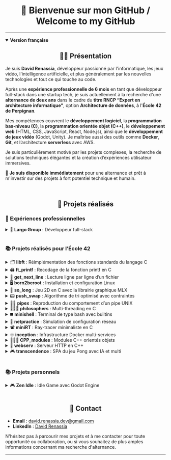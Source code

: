 # <div align="center">👋 Bienvenue sur mon GitHub / Welcome to my GitHub</div>


---

<details open>
<summary><strong>Version française</strong></summary>

<!------------------------------------- Présentation ------------------------------------>
## <div align="center">👨‍💻 Présentation</div>

Je suis **David Renassia**, développeur passionné par l'informatique, les jeux vidéo, l'intelligence artificielle, et plus généralement par les nouvelles technologies et tout ce qui touche au code.

Après une **expérience professionnelle de 6 mois** en tant que développeur full-stack dans une startup tech, je suis actuellement à la recherche d'une **alternance de deux ans** dans le cadre du **titre RNCP “Expert en architecture informatique”**, option **Architecture de données**, à l'**École 42 de Perpignan**.

Mes compétences couvrent le **développement logiciel**, la **programmation bas-niveau (C)**, la **programmation orientée objet (C++)**, le **développement web** (HTML, CSS, JavaScript, React, Node.js), ainsi que le **développement de jeux vidéo** (Godot, Unity). Je maîtrise aussi des outils comme **Docker**, **Git**, et l’architecture **serverless** avec AWS.

Je suis particulièrement motivé par les projets complexes, la recherche de solutions techniques élégantes et la création d’expériences utilisateur immersives.

🎯 **Je suis disponible immédiatement** pour une alternance et prêt à m'investir sur des projets à fort potentiel technique et humain.

<br>

<!----------------------------------- Projets réalisés ---------------------------------->
## <div align="center">🚀 Projets réalisés</div>

<!----------------------------- Expériences professionnelles ---------------------------->
### 💼 Expériences professionnelles

<!---------------------- Largo Group ----------------------->
<details>
<summary>🏢 <strong>Largo Group</strong> : Développeur full-stack</summary>

---

⏳ **6 mois d'expérience professionnelle**, entre janvier 2025 et juillet 2025, en tant que **développeur full-stack** chez **Largo Group**, une startup développant l'application **Yeeeva**, une solution optimale de gestion de projets.

<!-- Historique GitHub -->
<details>
<summary>📊 <strong>Historique de contributions GitHub (compte pro)</strong></summary><br>

⚠️ Un compte GitHub professionnel requis pour contribuer à Yeeeva. Une fois retiré de l'organisation, mon historique sera publiquement inaccessible.  
Ci-dessous, une capture de mes **872 contributions** réalisées sur ce compte :

<img src="./assets/pro_github_history_full.png" alt="Historique GitHub Yeeeva" width="800"/>

</details>

<!-- Missions principales -->
<details>
<summary>🔧 <strong>Missions principales</strong></summary><br>

- Développement de **fonctionnalités avancées** en **React** et **Node.js**, en parfaite autonomie.
- Conception et implémentation complète de **fonctionnalités clés**, notamment deux modules indépendants : gestion budgétaire et suivi financier.
- Création et intégration d'**API** en NoSQL, gestion de modèles de données via **DynamoDB**.
- Intégration et exploitation d’**API tierces** (gestion de fichiers, images, e-mails…).
- **Optimisation UX** (MUI, AgGrid, Tailwind CSS...).
- Maintenance de l’**infrastructure cloud** sur **AWS** (Lambda, S3, Cloudwatch…).
- **Débogage avancé** et **assistance technique** à l’équipe de développement.
- **Documentation technique**, création de notices et spécifications internes.
- **Rôle de référent technique** d'une équipe de 8 développeurs.
- Réalisation de tests utilisateurs, d’assurance qualité et de non-régression.
- Gestion d'environnements de développement et de production.

</details>

<!-- Ce que j'ai appris -->
<details>
<summary>🚀 <strong>Ce que j’ai appris</strong></summary><br>

- **Développement** et **mise en production** d’un produit réel, dans un cadre contraint (délai, budget, qualité).
- Collaboration en environnement startup : gestion de **priorités mouvantes**, adaptation rapide et **autonomie forte**.
- Approfondissement de mon usage d’**AWS** et de la logique **serverless**.
- Implication progressive dans un **rôle central** (référent technique & DevOps), malgré un statut de stagiaire.

</details>

<!-- Compétences renforcées -->
<details>
<summary>📈 <strong>Compétences renforcées</strong></summary><br>

- **JavaScript / TypeScript / React / Node.js / HTML5 / CSS / Tailwind CSS / MUI / AgGrid / DynamoDB**
- **AWS (Lambda, S3, CloudWatch, Cognito) / Serverless / GitHub**
- **API REST / architecture backend / gestion des erreurs / tests**
- **SCRUM / gestion de projet / autonomie / communication technique / rigueur professionnelle**
</details>

---

</details><br>


<!--------------------------- Projets réalisés pour l'école 42 -------------------------->
### 📚 Projets réalisés pour l’École 42

<!-- libft -->
<details>
<summary>🗂️ <strong>libft</strong> : Réimplémentation des fonctions standards du langage C</summary>

---

🔗 [Voir le projet sur GitHub](https://github.com/Arawyn42/42_libft)

Une réimplémentation des fonctions standards du langage C. Ce projet m'a permis de maîtriser les aspects bas-niveau de la programmation en C, ainsi que la gestion de la mémoire et l'optimisation des fonctions courantes. Il m'a également permis de mieux maîtriser les concepts de pointeurs et de listes chaînées.

---

</details>

<!-- ft_printf -->
<details>
<summary>🖨️ <strong>ft_printf</strong> : Recodage de la fonction printf en C</summary>

---

🔗 [Voir le projet sur GitHub](https://github.com/Arawyn42/42_ft_printf)

Un exercice essentiel pour comprendre le formatage de chaînes, la gestion des arguments variadiques et la manipulation de mémoire dynamique.

---

</details>

<!-- get_next_line -->
<details>
<summary>📄 <strong>get_next_line</strong> : Lecture ligne par ligne d’un fichier</summary>

---

🔗 [Voir le projet sur GitHub](https://github.com/Arawyn42/42_get_next_line)

Création d'une fonction permettant de lire la prochaine ligne d'un descripteur de fichier. Ce projet m'a aidé à développer des compétences en gestion de fichiers et en manipulation de buffers.

---

</details>

<!-- born2beroot -->
<details>
<summary>🖥️ <strong>born2beroot</strong> : Installation et configuration Linux</summary>

---

Mise en place et configuration d'une machine virtuelle tournant sous Linux. Ce projet m'a permis de me familiariser avec les environnements systèmes, la gestion des utilisateurs et la sécurité réseau.

---

</details>

<!-- ft_printf -->
<details>
<summary>👾 <strong>so_long</strong> : Jeu 2D en C avec la librairie graphique MLX</summary>

---

🔗 [Voir le projet sur GitHub](https://github.com/Arawyn42/42_so_long)

Un petit jeu vidéo en 2D réalisé avec la librairie graphique de 42 (la MLX) en C. Ce projet m'a initié à la programmation graphique, la gestion des événements et l'interaction utilisateur dans un contexte de jeu vidéo écrit avec un langage de programmation bas niveau et non orienté objet.

---

</details>

<!-- push_swap -->
<details>
<summary>📟 <strong>push_swap</strong> : Algorithme de tri optimisé avec contraintes</summary>

---

🔗 [Voir le projet sur GitHub](https://github.com/Arawyn42/42_push_swap)

Création d'un algorithme de tri pour un ensemble de nombres en respectant certaines contraintes. J'ai pu explorer diverses stratégies algorithmiques et optimiser les performances pour minimiser le nombre de mouvements nécessaires.

---

</details>

<!-- pipex -->
<details>
<summary>🤲🏼 <strong>pipex</strong> : Reproduction du comportement d’un pipe UNIX</summary>

---

🔗 [Voir le projet sur GitHub](https://github.com/Arawyn42/42_pipex)

Création d'un petit programme en C reproduisant le comportement d'un pipe '|'. Cela m'a permis d'apprendre à manipuler les descripteurs de fichiers et à utiliser les forks.

---

</details>

<!-- philosophers -->
<details>
<summary>🧑🏼‍🎓 <strong>philosophers</strong> : Multi-threading en C</summary>

---

🔗 [Voir le projet sur GitHub](https://github.com/Arawyn42/42_philosophers)

Un projet basé sur le problème classique des philosophes, utilisant le multi-threading en C. Ce projet m'a permis de me familiariser avec la gestion des threads, des mutex, et les concepts de concurrence et de parallélisme.

---

</details>

<!-- minishell -->
<details>
<summary>◼️ <strong>minishell</strong> : Terminal de type bash avec builtins</summary>

---

🔗 [Voir le projet sur GitHub](https://github.com/Arawyn42/42_minishell)

Création d'un terminal de type bash avec certaines commandes intégrées (builtins). Ce projet a consolidé mes compétences en **systèmes UNIX**, en gestion de processus et en parsing de commandes. Cela a également renforcé mes connaissances des commandes bash et shell.

---

</details>

<!-- netpractice -->
<details>
<summary>📶 <strong>netpractice</strong> : Simulation de configuration réseau</summary>

---

Un projet de simulation de réseau qui m'a permis d'acquérir des compétences en configuration de réseaux, en adressage IP, et en dépannage de configurations réseau.

---

</details>

<!-- miniRT -->
<details>
<summary>📽️ <strong>miniRT</strong> : Ray-tracer minimaliste en C</summary>

---

🔗 [Voir le projet sur GitHub](https://github.com/Arawyn42/42_miniRT)

Un ray-tracer minimaliste réalisé en C, générant des images en 3D à partir de scènes définies par des paramètres géométriques. Ce projet m'a permis de découvrir les bases du rendu 3D et des algorithmes de raytracing.

---

</details>

<!-- inception -->
<details>
<summary>♾️ <strong>inception</strong> : Infrastructure Docker multi-services</summary>

---

🔗 [Voir le projet sur GitHub](https://github.com/Arawyn42/42_inception)

Déploiement de conteneurs Docker pour héberger un site, un serveur et une base de données. J'ai appris à orchestrer des conteneurs et à travailler avec Docker-Compose pour automatiser le déploiement d'une infrastructure multi-services.

---

</details>

<!-- CPP_modules -->
<details>
<summary>👨🏻‍💻 <strong>CPP_modules</strong> : Modules C++ orientés objets</summary>

---

🔗 [Voir le projet sur GitHub](https://github.com/Arawyn42/42_cpp)

10 modules permettant d'apprendre le C++. J'y ai appris les bases du C++, la programmation orientée objet et des concepts comme les classes, les héritages, les templates, les containers, la forme de Coplien, la surcharge d'opérateurs, etc.

---

</details>

<!-- webserv -->
<details>
<summary>🛜 <strong>webserv</strong> : Serveur HTTP en C++</summary>

---

🔗 [Voir le projet sur GitHub](https://github.com/Arawyn42/42_webserv)

Un serveur HTTP réalisé en C++, respectant certaines normes du protocole HTTP/1.1. Ce projet m'a permis de mieux comprendre le fonctionnement des serveurs web et la gestion des requêtes HTTP.

---

</details>

<!-- transcendence -->
<details>
<summary>🎮 <strong>transcendence</strong> : SPA du jeu Pong avec IA et multi</summary>

---

🔗 [Voir le projet sur GitHub](https://github.com/Arawyn42/42_transcendence)

Une Single-Page Application (SPA) du jeu Pong en JavaScript, avec possibilité de jouer contre une IA ou en multijoueur. Ce projet a renforcé mes compétences en développement web, en JavaScript natif, en HTML/CSS, et m'a permis de m'initier à la conception de jeux utilisant un serveur et une base de données. Cela m'a également appris à utiliser des outils comme Django (Python) pour le backend, à gérer et sécuriser des sessions utilisateurs et à utiliser des cookies.

---

</details><br>

<!---------------------------------- Projets personnels --------------------------------->
### 📚 Projets personnels

<details>
<summary>🎮 <strong>Zen Idle</strong> : Idle Game avec Godot Engine</summary>

---

🔗 [Voir le projet sur GitHub](https://github.com/Arawyn42/ZenIdle)

Projet personnel réalisé avec Godot Engine. Petit Idle Game dont le but est de gagner le plus de Zen Points possible en améliorant la Zen Machine.

---

</details><br>

<!--------------------------------------- Contact --------------------------------------->
## <div align="center">💼 Contact</div>
- **Email** : david.renassia.dev@gmail.com
- **LinkedIn** : [David Renassia](https://www.linkedin.com/in/david-renassia-dev/)

N'hésitez pas à parcourir mes projets et à me contacter pour toute opportunité ou collaboration, ou si vous souhaitez de plus amples informations concernant ma recherche d'alternance.

</details>
</details>


---

